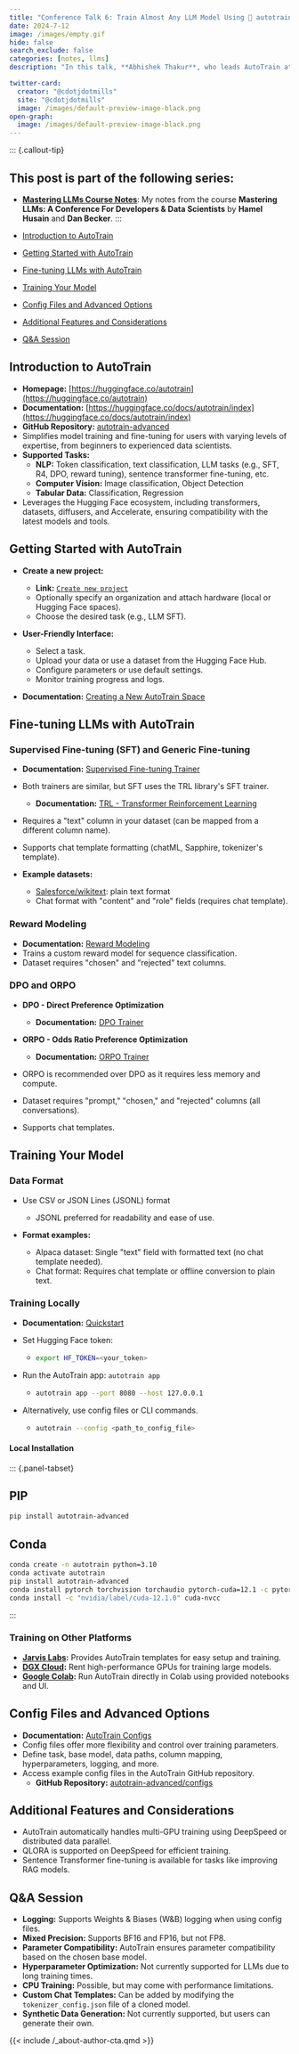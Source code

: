 ```yaml
---
title: "Conference Talk 6: Train Almost Any LLM Model Using 🤗 autotrain"
date: 2024-7-12
image: /images/empty.gif
hide: false
search_exclude: false
categories: [notes, llms]
description: "In this talk, **Abhishek Thakur**, who leads AutoTrain at 🤗, shows how to use 🤗 AutoTrain to train/fine-tune LLMs without having to write any code."

twitter-card:
  creator: "@cdotjdotmills"
  site: "@cdotjdotmills"
  image: /images/default-preview-image-black.png
open-graph:
  image: /images/default-preview-image-black.png
---
```




::: {.callout-tip}
## This post is part of the following series:
* [**Mastering LLMs Course Notes**](/series/notes/mastering-llms-course-notes.html): My notes from the course **Mastering LLMs: A Conference For Developers & Data Scientists** by **Hamel Husain** and **Dan Becker**.
:::





* [Introduction to AutoTrain](#introduction-to-autotrain)
* [Getting Started with AutoTrain](#getting-started-with-autotrain)
* [Fine-tuning LLMs with AutoTrain](#fine-tuning-llms-with-autotrain)
* [Training Your Model](#training-your-model)
* [Config Files and Advanced Options](#config-files-and-advanced-options)
* [Additional Features and Considerations](#additional-features-and-considerations)
* [Q&A Session](#qa-session)





## Introduction to AutoTrain

* **Homepage:** [https://huggingface.co/autotrain](https://huggingface.co/autotrain)
* **Documentation:** [https://huggingface.co/docs/autotrain/index](https://huggingface.co/docs/autotrain/index)
* **GitHub Repository:** [autotrain-advanced](https://github.com/huggingface/autotrain-advanced)
* Simplifies model training and fine-tuning for users with varying levels of expertise, from beginners to experienced data scientists.
* **Supported Tasks:**
  * **NLP:** Token classification, text classification, LLM tasks (e.g., SFT, R4, DPO, reward tuning), sentence transformer fine-tuning, etc.
  * **Computer Vision:** Image classification, Object Detection
  * **Tabular Data:** Classification, Regression
* Leverages the Hugging Face ecosystem, including transformers, datasets, diffusers, and Accelerate, ensuring compatibility with the latest models and tools.



## Getting Started with AutoTrain

* **Create a new project:**
  * **Link:** [`Create new project`](https://huggingface.co/login?next=%2Fspaces%2Fautotrain-projects%2Fautotrain-advanced%3Fduplicate%3Dtrue)
  * Optionally specify an organization and attach hardware (local or Hugging Face spaces).
  * Choose the desired task (e.g., LLM SFT).

* **User-Friendly Interface:**
  * Select a task.
  * Upload your data or use a dataset from the Hugging Face Hub.
  * Configure parameters or use default settings.
  * Monitor training progress and logs.
* **Documentation:** [Creating a New AutoTrain Space](https://huggingface.co/docs/autotrain/quickstart_spaces#creating-a-new-autotrain-space)



## Fine-tuning LLMs with AutoTrain

### Supervised Fine-tuning (SFT) and Generic Fine-tuning

* **Documentation:**  [Supervised Fine-tuning Trainer](https://huggingface.co/docs/trl/main/en/sft_trainer)
* Both trainers are similar, but SFT uses the TRL library's SFT trainer.
  * **Documentation:** [TRL - Transformer Reinforcement Learning](https://huggingface.co/docs/trl/main/en/index)

* Requires a "text" column in your dataset (can be mapped from a different column name).
* Supports chat template formatting (chatML, Sapphire, tokenizer's template).
* **Example datasets:**
  * [Salesforce/wikitext](Salesforce/wikitext): plain text format
  * Chat format with "content" and "role" fields (requires chat template).

### Reward Modeling

* **Documentation:**  [Reward Modeling](https://huggingface.co/docs/trl/main/en/reward_trainer)
* Trains a custom reward model for sequence classification.
* Dataset requires "chosen" and "rejected" text columns.



### DPO and ORPO

* **DPO - Direct Preference Optimization**
  * **Documentation:**  [DPO Trainer](https://huggingface.co/docs/trl/main/en/dpo_trainer)

* **ORPO - Odds Ratio Preference Optimization**
  * **Documentation:**  [ORPO Trainer](https://huggingface.co/docs/trl/main/en/orpo_trainer)

* ORPO is recommended over DPO as it requires less memory and compute.
* Dataset requires "prompt," "chosen," and "rejected" columns (all conversations).
* Supports chat templates.



## Training Your Model

### Data Format

* Use CSV or JSON Lines (JSONL) format 
  * JSONL preferred for readability and ease of use.

* **Format examples:**
  * Alpaca dataset: Single "text" field with formatted text (no chat template needed).
  * Chat format: Requires chat template or offline conversion to plain text.

### Training Locally

* **Documentation:** [Quickstart](https://huggingface.co/docs/autotrain/quickstart)

* Set Hugging Face token: 

  * ```sh
    export HF_TOKEN=<your_token>
    ```

* Run the AutoTrain app: `autotrain app`

  * ```sh
    autotrain app --port 8080 --host 127.0.0.1
    ```

* Alternatively, use config files or CLI commands.

  * ```sh
    autotrain --config <path_to_config_file>
    ```

    

#### Local Installation

::: {.panel-tabset}

## PIP

```sh
pip install autotrain-advanced
```

## Conda

```sh
conda create -n autotrain python=3.10
conda activate autotrain
pip install autotrain-advanced
conda install pytorch torchvision torchaudio pytorch-cuda=12.1 -c pytorch -c nvidia
conda install -c "nvidia/label/cuda-12.1.0" cuda-nvcc
```

:::



### Training on Other Platforms

* **[Jarvis Labs](https://jarvislabs.ai/):** Provides AutoTrain templates for easy setup and training.
* **[DGX Cloud](https://www.nvidia.com/en-us/data-center/dgx-cloud/):** Rent high-performance GPUs for training large models.
* **[Google Colab](https://colab.research.google.com/):** Run AutoTrain directly in Colab using provided notebooks and UI.



## Config Files and Advanced Options

* **Documentation:**  [AutoTrain Configs](https://huggingface.co/docs/autotrain/config)
* Config files offer more flexibility and control over training parameters.
* Define task, base model, data paths, column mapping, hyperparameters, logging, and more.
* Access example config files in the AutoTrain GitHub repository.
  * **GitHub Repository:** [autotrain-advanced/configs](https://github.com/huggingface/autotrain-advanced/tree/main/configs)




## Additional Features and Considerations

* AutoTrain automatically handles multi-GPU training using DeepSpeed or distributed data parallel.
* QLORA is supported on DeepSpeed for efficient training.
* Sentence Transformer fine-tuning is available for tasks like improving RAG models.



## Q&A Session

* **Logging:** Supports Weights & Biases (W&B) logging when using config files.
* **Mixed Precision:** Supports BF16 and FP16, but not FP8.
* **Parameter Compatibility:** AutoTrain ensures parameter compatibility based on the chosen base model.
* **Hyperparameter Optimization:** Not currently supported for LLMs due to long training times.
* **CPU Training:** Possible, but may come with performance limitations.
* **Custom Chat Templates:** Can be added by modifying the `tokenizer_config.json` file of a cloned model.
* **Synthetic Data Generation:** Not currently supported, but users can generate their own.







{{< include /_about-author-cta.qmd >}}
